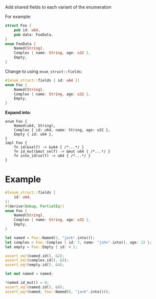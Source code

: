 Add shared fields to each variant of the enumeration

For example:

```rust
struct Foo {
    pub id: u64,
    pub data: FooData,
}
enum FooData {
    Named(String),
    Complex { name: String, age: u32 },
    Empty,
}
```

Change to using `enum_struct::fields`:

```rust
#[enum_struct::fields { id: u64 }]
enum Foo {
    Named(String),
    Complex { name: String, age: u32 },
    Empty,
}
```

**Expand into**:

```rust,ignore
enum Foo {
    Named(u64, String),
    Complex { id: u64, name: String, age: u32 },
    Empty { id: u64 },
}
impl Foo {
    fn id(&self) -> &u64 { /*...*/ }
    fn id_mut(&mut self) -> &mut u64 { /*...*/ }
    fn into_id(self) -> u64 { /*...*/ }
}
```


# Example

```rust
#[enum_struct::fields {
    id: u64,
}]
#[derive(Debug, PartialEq)]
enum Foo {
    Named(String),
    Complex { name: String, age: u32 },
    Empty,
}

let named = Foo::Named(2, "jack".into());
let complex = Foo::Complex { id: 3, name: "john".into(), age: 22 };
let empty = Foo::Empty { id: 4 };

assert_eq!(named.id(), &2);
assert_eq!(complex.id(), &3);
assert_eq!(empty.id(), &4);

let mut named = named;

*named.id_mut() = 8;
assert_eq!(named.id(), &8);
assert_eq!(named, Foo::Named(8, "jack".into()));
```
